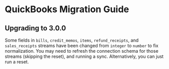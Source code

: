 # QuickBooks Migration Guide

## Upgrading to 3.0.0

Some fields in `bills`, `credit_memos`, `items`, `refund_receipts`, and `sales_receipts` streams have been changed from `integer` to `number` to fix normalization. You may need to refresh the connection schema for those streams (skipping the reset), and running a sync. Alternatively, you can just run a reset.
